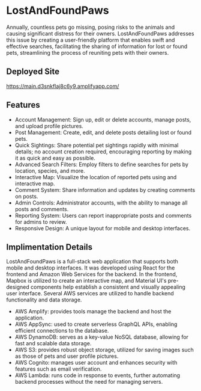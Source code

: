 # LostAndFoundPaws

Annually, countless pets go missing, posing risks to the animals and causing significant distress for their owners. LostAndFoundPaws addresses this issue by creating a user-friendly platform that enables swift and effective searches, facilitating the sharing of information for lost or found pets, streamlining the process of reuniting pets with their owners.

## Deployed Site

https://main.d3snkflaj8c6y9.amplifyapp.com/

## Features

-	Account Management: Sign up, edit or delete accounts, manage posts, and upload profile pictures.
-	Post Management: Create, edit, and delete posts detailing lost or found pets.
-	Quick Sightings: Share potential pet sightings rapidly with minimal details; no account creation required, encouraging reporting by making it as quick and easy as possible. 
-	Advanced Search Filters: Employ filters to define searches for pets by location, species, and more.
-	Interactive Map: Visualize the location of reported pets using and interactive map.
-	Comment System: Share information and updates by creating comments on posts.
-	Admin Controls: Administrator accounts, with the ability to manage all posts and comments.
-	Reporting System: Users can report inappropriate posts and comments for admins to review.
-	Responsive Design: A unique layout for mobile and desktop interfaces.

## Implimentation Details

LostAndFoundPaws is a full-stack web application that supports both mobile and desktop interfaces. It was developed using React for the frontend and Amazon Web Services for the backend. In the frontend, Mapbox is utilized to create an interactive map, and Material UI's pre-designed components help establish a consistent and visually appealing user interface. Several AWS services are utilized to handle backend functionality and data storage. 
-	AWS Amplify: provides tools manage the backend and host the application.
-	AWS AppSync: used to create serverless GraphQL APIs, enabling efficient connections to the database.
-	AWS DynamoDB: serves as a key-value NoSQL database, allowing for fast and scalable data storage.
-	AWS S3: provides robust object storage, utilized for saving images such as those of pets and user profile pictures.
-	AWS Cognito: manages user account and enhances security with features such as email verification. 
-	AWS Lambda: runs code in response to events, further automating backend processes without the need for managing servers.

